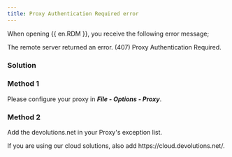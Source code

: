 ```yaml
---
title: Proxy Authentication Required error
---
```

When opening {{ en.RDM }}, you receive the following error message;  

The remote server returned an error. (407) Proxy Authentication Required.
### Solution
### Method 1
Please configure your proxy in ***File - Options - Proxy***.
### Method 2
Add the devolutions<area>.net in your Proxy's exception list.  

If you are using our cloud solutions, also add https<area>://cloud.devolutions.net/.
